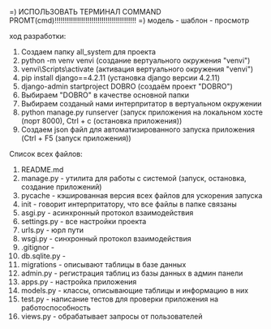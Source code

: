 =) ИСПОЛЬЗОВАТЬ ТЕРМИНАЛ COMMAND PROMT(cmd)!!!!!!!!!!!!!!!!!!!!!!!!!!!!!!!!!!!!!!!!
=) модель - шаблон - просмотр

ход разработки:
1) Создаем папку all_system для проекта
2) python -m venv venvi (создание вертуального окружения "venvi")
3) venvi\Scripts\activate (активация вертуального окружения "venvi")
4) pip install django==4.2.11 (установка django версии 4.2.11)
5) django-admin startproject DOBRO (создаём проект "DOBRO")
6) Выбираем "DOBRO" в качестве основной папки
7) Выбираем созданый нами интерпритатор в вертуальном окружении
8) python manage.py runserver (запуск приложения на локальном хосте (порт 8000), Ctrl + c (остановка приложения))
9) Создаем json файл для автоматизированного запуска приложения (Ctrl + F5 (запуск приложения))

Список всех файлов:
1) README.md
2) manage.py - утилита для работы с системой (запуск, остановка, создание приложений)
3) pycache - кэшированная версия всех файлов для ускорения запуска
4) init - говорит интерпритатору, что все файлы в папке связаны
5) asgi.py - асинхронный протокол взаимодействия
6) settings.py - все настройки проекта
7) urls.py - юрл пути
8) wsgi.py - синхронный протокол взаимодействия
9) .gitignor -
10) db.sqlite.py -
11) migrations - описывают таблицы в базе данных
12) admin.py - регистрация таблиц из базы данных в админ панели
13) apps.py - настройка приложения
3) models.py - классы, описывающие таблицы и информацию в них
3) test.py - написание тестов для проверки приложения на работоспособность
3) views.py - обрабатывает запросы от пользователей
